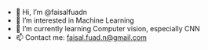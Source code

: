 - 👋 Hi, I’m @faisalfuadn
- 👀 I’m interested in Machine Learning
- 🌱 I’m currently learning Computer vision, especially CNN
- 📫 Contact me: faisal.fuad.n@gmail.com

<!---
faisalfuadn/faisalfuadn is a ✨ special ✨ repository because its `README.md` (this file) appears on your GitHub profile.
You can click the Preview link to take a look at your changes.
--->

